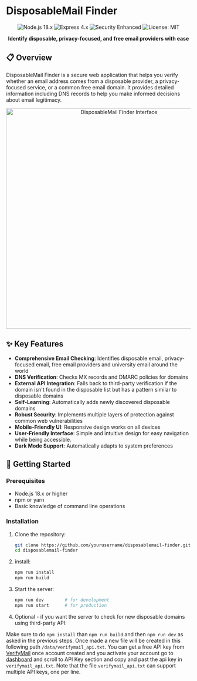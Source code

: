 # DisposableMail Finder

<div align="center">
  <img src="https://img.shields.io/badge/Node.js-18.x-green" alt="Node.js 18.x">
  <img src="https://img.shields.io/badge/Express-4.x-blue" alt="Express 4.x">
  <img src="https://img.shields.io/badge/Security-Enhanced-orange" alt="Security Enhanced">
  <img src="https://img.shields.io/badge/License-MIT-yellow" alt="License: MIT">
</div>

<p align="center">
  <strong>Identify disposable, privacy-focused, and free email providers with ease</strong>
</p>

## 📋 Overview

DisposableMail Finder is a secure web application that helps you verify whether an email address comes from a disposable provider, a privacy-focused service, or a common free email domain. It provides detailed information including DNS records to help you make informed decisions about email legitimacy.

<div align="center">
  <img src="./Docs/demo.gif" alt="DisposableMail Finder Interface" width="600">
</div>

## ✨ Key Features

- **Comprehensive Email Checking**: Identifies disposable email, privacy-focused email, free email providers and university email around the world
- **DNS Verification**: Checks MX records and DMARC policies for domains
- **External API Integration**: Falls back to third-party verification if the domain isn't found in the disposable list but has a pattern similar to disposable domains
- **Self-Learning**: Automatically adds newly discovered disposable domains
- **Robust Security**: Implements multiple layers of protection against common web vulnerabilities
- **Mobile-Friendly UI**: Responsive design works on all devices
- **User-Friendly Interface**: Simple and intuitive design for easy navigation while being accessible.
- **Dark Mode Support**: Automatically adapts to system preferences

## 🚀 Getting Started

### Prerequisites

- Node.js 18.x or higher
- npm or yarn
- Basic knowledge of command line operations

### Installation

1. Clone the repository:
   ```bash
   git clone https://github.com/yourusername/disposablemail-finder.git
   cd disposablemail-finder
   ```
2. install:
   ``` bash 
   npm run install
   npm run build
   ```
3. Start the server:
   ```bash 
   npm run dev        # for development
   npm run start      # for production
   ```
   
4. Optional - if you want the server to check for new disposable domains using third-party API:

Make sure to do `npm install` than `npm run build` and then `npm run dev` as asked in the previous steps. Once made a new file will be created in this following path `/data/verifymail_api.txt`. You can get a free API key from [VerifyMail](https://verifymail.io/) once account created and you activate your account go to [dashboard](https://verifymail.io/dashboard) and scroll to API Key section and copy and past the api key in `verifymail_api.txt`.
Note that the file `verifymail_api.txt` can support multiple API keys, one per line.
